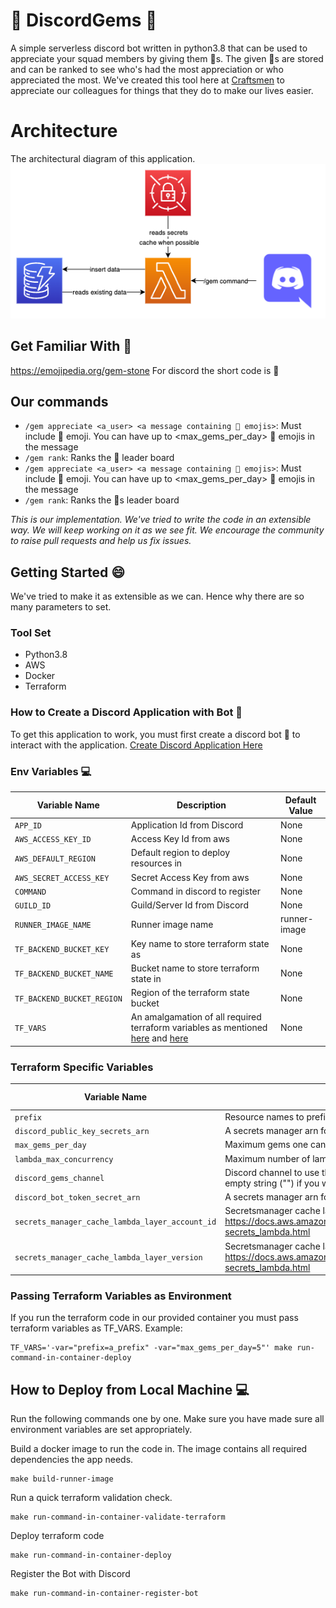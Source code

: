 # 💎 DiscordGems 💎
A simple serverless discord bot written in python3.8 that can be used to appreciate your squad members by giving them 💎s. The given 💎s are stored and can be ranked to see who's had the most appreciation or who appreciated the most. We've created this tool here at [Craftsmen](https://craftsmenltd.com) to appreciate our colleagues for things that they do to make our lives easier.

# Architecture
The architectural diagram of this application.
![Bot Menu](docs/resources/Architecture/architecture.png)

## Get Familiar With 💎
https://emojipedia.org/gem-stone
For discord the short code is :gem:

## Our commands
- `/gem appreciate <a_user> <a message containing 💎 emojis>`: Must include :gem: emoji. You can have up to <max_gems_per_day> :gem: emojis in the message
- `/gem rank`: Ranks the 💎 leader board
- `/gem appreciate <a_user> <a message containing 💎 emojis>`: Must include :gem: emoji. You can have up to <max_gems_per_day> :gem: emojis in the message
- `/gem rank`: Ranks the 💎s leader board

*This is our implementation. We've tried to write the code in an extensible way. We will keep working on it as we see fit. We encourage the community to raise pull requests and help us fix issues.*

## Getting Started 😄
We've tried to make it as extensible as we can. Hence why there are so many parameters to set.

### Tool Set
- Python3.8
- AWS
- Docker
- Terraform

### How to Create a Discord Application with Bot 🤖
To get this application to work, you must first create a discord bot 🤖 to interact with the application. [Create Discord Application Here](docs/CreateBot.md)

### Env Variables 💻
| Variable Name | Description | Default Value |
| ------------- | ------------- | ------------- |
| `APP_ID` | Application Id from Discord | None |
| `AWS_ACCESS_KEY_ID` | Access Key Id from aws | None |
| `AWS_DEFAULT_REGION` | Default region to deploy resources in | None |
| `AWS_SECRET_ACCESS_KEY` | Secret Access Key from aws | None |
| `COMMAND` | Command in discord to register | None |
| `GUILD_ID` | Guild/Server Id from Discord | None |
| `RUNNER_IMAGE_NAME` | Runner image name | runner-image |
| `TF_BACKEND_BUCKET_KEY` | Key name to store terraform state as | None |
| `TF_BACKEND_BUCKET_NAME` | Bucket name to store terraform state in | None |
| `TF_BACKEND_BUCKET_REGION` | Region of the terraform state bucket | None |
| `TF_VARS` | An amalgamation of all required terraform variables as mentioned [here](#passing-terraform-variables-as-environment) and [here](#terraform-specific-variables) | None |

### Terraform Specific Variables
| Variable Name | Description | Default Value |
| ------------- | ------------- | ------------- |
| `prefix` | Resource names to prefix with | None |
| `discord_public_key_secrets_arn` | A secrets manager arn for discord public key | None |
| `max_gems_per_day` | Maximum gems one can give per day | 5 |
| `lambda_max_concurrency` | Maximum number of lambdas that can run at a given time | 5 |
| `discord_gems_channel` | Discord channel to use the gem command in. Do not pass this value or set empty string ("") if you want to give gem from any channel | "" |
| `discord_bot_token_secret_arn` | A secrets manager arn for discord bot | None |
| `secrets_manager_cache_lambda_layer_account_id` | Secretsmanager cache lambda layer account id. Check here for more: https://docs.aws.amazon.com/secretsmanager/latest/userguide/retrieving-secrets_lambda.html | None |
| `secrets_manager_cache_lambda_layer_version` | Secretsmanager cache lambda layer version. Check here for more: https://docs.aws.amazon.com/secretsmanager/latest/userguide/retrieving-secrets_lambda.html | None |

### Passing Terraform Variables as Environment
If you run the terraform code in our provided container you must pass terraform variables as TF_VARS.
Example:
```shell
TF_VARS='-var="prefix=a_prefix" -var="max_gems_per_day=5"' make run-command-in-container-deploy
```

## How to Deploy from Local Machine 💻
Run the following commands one by one. Make sure you have made sure all environment variables are set appropriately.

Build a docker image to run the code in. The image contains all required dependencies the app needs.
```shell
make build-runner-image
```
Run a quick terraform validation check.
```shell
make run-command-in-container-validate-terraform
```
Deploy terraform code
```
make run-command-in-container-deploy
```
Register the Bot with Discord
```shell
make run-command-in-container-register-bot
```
